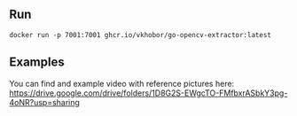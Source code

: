 ## Run

 `docker run -p 7001:7001 ghcr.io/vkhobor/go-opencv-extractor:latest`

## Examples

You can find and example video with reference pictures here: https://drive.google.com/drive/folders/1D8G2S-EWgcTO-FMfbxrASbkY3pg-4oNR?usp=sharing
